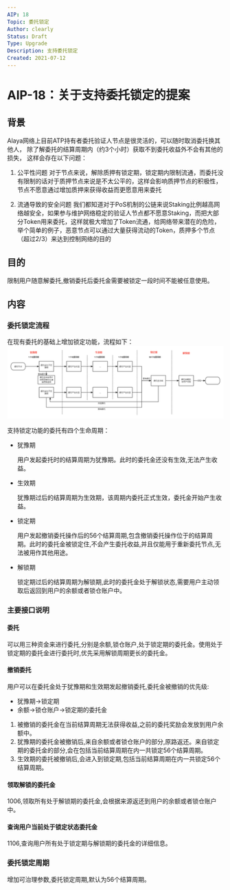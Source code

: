 ```yaml
---
AIP: 18
Topic: 委托锁定
Author: clearly
Status: Draft 
Type: Upgrade
Description: 支持委托锁定
Created: 2021-07-12
---
```


# AIP-18：关于支持委托锁定的提案

## 背景
Alaya网络上目前ATP持有者委托验证人节点是很灵活的，可以随时取消委托换其他人， 除了解委托的结算周期内（约3个小时）获取不到委托收益外不会有其他的损失， 这样会存在以下问题：

1. 公平性问题
对于节点来说，解除质押有锁定期，锁定期内限制流通，而委托没有限制的话对于质押节点来说是不太公平的，这样会影响质押节点的积极性，节点不愿意通过增加质押来获得收益而更愿意用来委托

2. 流通导致的安全问题
我们都知道对于PoS机制的公链来说Staking比例越高网络越安全，如果参与维护网络稳定的验证人节点都不愿意Staking，而把大部分Token用来委托，这样就极大增加了Token流通，给网络带来潜在的危险，举个简单的例子，恶意节点可以通过大量获得流动的Token，质押多个节点（超过2/3）来达到控制网络的目的


## 目的
限制用户随意解委托,撤销委托后委托金需要被锁定一段时间不能被任意使用。

## 内容

### 委托锁定流程
在现有委托的基础上增加锁定功能，流程如下：
![委托锁定](./images/委托锁定-ch.png "委托锁定流程")

支持锁定功能的委托有四个生命周期：

- 犹豫期

  用户发起委托时的结算周期为犹豫期。此时的委托金还没有生效,无法产生收益。

- 生效期

  犹豫期过后的结算周期为生效期，该周期内委托正式生效，委托金开始产生收益。

- 锁定期

  用户发起撤销委托操作后的56个结算周期,包含撤销委托操作位于的结算周期。此时的委托金被锁定住,不会产生委托收益,并且仅能用于重新委托节点,无法被用作其他用途。

- 解锁期

  锁定期过后的结算周期为解锁期,此时的委托金处于解锁状态,需要用户主动领取后返回到用户的余额或者锁仓账户中。

### 主要接口说明
#### 委托  
可以用三种资金来进行委托,分别是余额,锁仓账户,处于锁定期的委托金。使用处于锁定期的委托金进行委托时,优先采用解锁周期更长的委托金。

#### 撤销委托  
用户可以在委托金处于犹豫期和生效期发起撤销委托,委托金被撤销的优先级:
  - 犹豫期->锁定期
  - 余额->锁仓账户->锁定期的委托金

1. 被撤销的委托金在当前结算周期无法获得收益,之前的委托奖励会发放到用户余额中。
2. 犹豫期的委托金被撤销后,来自余额或者锁仓账户的部分,原路返还。来自锁定期的委托金的部分,会在包括当前结算周期在内一共锁定56个结算周期。
3. 生效期的委托被撤销后,会进入到锁定期,包括当前结算周期在内一共锁定56个结算周期。

#### 领取解锁的委托金  
1006,领取所有处于解锁期的委托金,会根据来源返还到用户的余额或者锁仓账户中。

#### 查询用户当前处于锁定状态委托金
1106,查询用户所有处于锁定期与解锁期的委托金的详细信息。


### 委托锁定周期
增加可治理参数,委托锁定周期,默认为56个结算周期。








